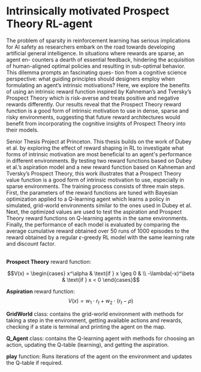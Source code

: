 # Intrinsically motivated Prospect Theory RL-agent

The problem of sparsity in reinforcement learning has serious implications for AI safety as researchers embark on the road towards developing artificial general intelligence. In situations where rewards are sparse, an agent en- counters a dearth of essential feedback, hindering the acquisition of human-aligned optimal policies and resulting in sub-optimal behavior. This dilemma prompts an fascinating ques- tion from a cognitive science perspective: what guiding principles should designers employ when formulating an agent’s intrinsic motivations? Here, we explore the benefits of using an intrinsic reward function inspired by Kahneman’s and Tversky’s Prospect Theory which is risk-averse and treats positive and negative rewards differently. Our results reveal that the Prospect Theory reward function is a good form of intrinsic motivation to use in dense, sparse and risky environments, suggesting that future reward architectures would benefit from incorporating the cognitive insights of Prospect Theory into their models. 


Senior Thesis Project at Princeton. This thesis builds on the work of Dubey et al. by exploring the effect of reward shaping in  RL to investigate what forms of intrinsic motivation are most beneficial to an agent's performance in different environments. By testing two reward functions based on Dubey et al.’s aspiration model and a new reward function based on Kahneman and Tversky’s Prospect Theory, this work illustrates that a Prospect Theory value function is a good form of intrinsic motivation to use, especially in sparse environments.  The training process consists of three main steps. First, the parameters of the reward functions are tuned with Bayesian optimization applied to a Q-learning agent which learns a policy in simulated, grid-world environments similar to the ones used in Dubey et al. Next, the optimized values are used to test the aspiration and Prospect Theory reward functions on Q-learning agents in the same environments. Finally, the performance of each model is evaluated by comparing the average cumulative reward obtained over 50 runs of 1000 episodes to the reward obtained by a regular $\epsilon$-greedy RL model with the same learning rate and discount factor.

\
**Prospect Theory** reward function: 

$$V(x) = \begin{cases} x^\alpha & \text{if } x \geq 0  & \\
-\lambda(-x)^\beta & \text{if } x < 0 \end{cases}$$

**Aspiration** reward function:
 $$V(x) = w_1 \cdot r_t + w_2 \cdot (r_t - \rho)$$


**GridWorld** class: contains the grid-world environment with methods for taking a step in the environment, getting available actions and rewards, checking if a state is terminal and printing the agent on the map.    

**Q_Agent** class: contains the Q-learning agent with methods for choosing an action, updating the Q-table (learning), and getting the aspiration.

**play** function: Runs iterations of the agent on the environment and updates the Q-table if required.
